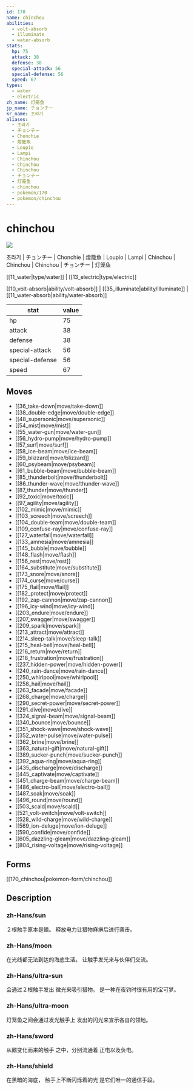 ```yaml
---
id: 170
name: chinchou
abilities:
  - volt-absorb
  - illuminate
  - water-absorb
stats:
  hp: 75
  attack: 38
  defense: 38
  special-attack: 56
  special-defense: 56
  speed: 67
types:
  - water
  - electric
zh_name: 灯笼鱼
jp_name: チョンチー
kr_name: 초라기
aliases:
  - 초라기
  - チョンチー
  - Chonchie
  - 燈籠魚
  - Loupio
  - Lampi
  - Chinchou
  - Chinchou
  - Chinchou
  - チョンチー
  - 灯笼鱼
  - chinchou
  - pokemon/170
  - pokemon/chinchou
---
```

# chinchou

![](https://raw.githubusercontent.com/PokeAPI/sprites/master/sprites/pokemon/170.png)

초라기 | チョンチー | Chonchie | 燈籠魚 | Loupio | Lampi | Chinchou | Chinchou | Chinchou | チョンチー | 灯笼鱼

[[11_water|type/water]] | [[13_electric|type/electric]]

[[10_volt-absorb|ability/volt-absorb]] | [[35_illuminate|ability/illuminate]] | [[11_water-absorb|ability/water-absorb]]

|stat|value|
|---|---|
|hp|75|
|attack|38|
|defense|38|
|special-attack|56|
|special-defense|56|
|speed|67|


## Moves

- [[36_take-down|move/take-down]]
- [[38_double-edge|move/double-edge]]
- [[48_supersonic|move/supersonic]]
- [[54_mist|move/mist]]
- [[55_water-gun|move/water-gun]]
- [[56_hydro-pump|move/hydro-pump]]
- [[57_surf|move/surf]]
- [[58_ice-beam|move/ice-beam]]
- [[59_blizzard|move/blizzard]]
- [[60_psybeam|move/psybeam]]
- [[61_bubble-beam|move/bubble-beam]]
- [[85_thunderbolt|move/thunderbolt]]
- [[86_thunder-wave|move/thunder-wave]]
- [[87_thunder|move/thunder]]
- [[92_toxic|move/toxic]]
- [[97_agility|move/agility]]
- [[102_mimic|move/mimic]]
- [[103_screech|move/screech]]
- [[104_double-team|move/double-team]]
- [[109_confuse-ray|move/confuse-ray]]
- [[127_waterfall|move/waterfall]]
- [[133_amnesia|move/amnesia]]
- [[145_bubble|move/bubble]]
- [[148_flash|move/flash]]
- [[156_rest|move/rest]]
- [[164_substitute|move/substitute]]
- [[173_snore|move/snore]]
- [[174_curse|move/curse]]
- [[175_flail|move/flail]]
- [[182_protect|move/protect]]
- [[192_zap-cannon|move/zap-cannon]]
- [[196_icy-wind|move/icy-wind]]
- [[203_endure|move/endure]]
- [[207_swagger|move/swagger]]
- [[209_spark|move/spark]]
- [[213_attract|move/attract]]
- [[214_sleep-talk|move/sleep-talk]]
- [[215_heal-bell|move/heal-bell]]
- [[216_return|move/return]]
- [[218_frustration|move/frustration]]
- [[237_hidden-power|move/hidden-power]]
- [[240_rain-dance|move/rain-dance]]
- [[250_whirlpool|move/whirlpool]]
- [[258_hail|move/hail]]
- [[263_facade|move/facade]]
- [[268_charge|move/charge]]
- [[290_secret-power|move/secret-power]]
- [[291_dive|move/dive]]
- [[324_signal-beam|move/signal-beam]]
- [[340_bounce|move/bounce]]
- [[351_shock-wave|move/shock-wave]]
- [[352_water-pulse|move/water-pulse]]
- [[362_brine|move/brine]]
- [[363_natural-gift|move/natural-gift]]
- [[389_sucker-punch|move/sucker-punch]]
- [[392_aqua-ring|move/aqua-ring]]
- [[435_discharge|move/discharge]]
- [[445_captivate|move/captivate]]
- [[451_charge-beam|move/charge-beam]]
- [[486_electro-ball|move/electro-ball]]
- [[487_soak|move/soak]]
- [[496_round|move/round]]
- [[503_scald|move/scald]]
- [[521_volt-switch|move/volt-switch]]
- [[528_wild-charge|move/wild-charge]]
- [[569_ion-deluge|move/ion-deluge]]
- [[590_confide|move/confide]]
- [[605_dazzling-gleam|move/dazzling-gleam]]
- [[804_rising-voltage|move/rising-voltage]]

## Forms



[[170_chinchou|pokemon-form/chinchou]]

## Description

### zh-Hans/sun

２根触手原本是鳍。
释放电力让猎物麻痹后进行袭击。

### zh-Hans/moon

在光线都无法到达的海底生活。
让触手发光来与伙伴们交流。

### zh-Hans/ultra-sun

会通过２根触手发出
微光来吸引猎物。
是一种在夜钓时很有用的宝可梦。

### zh-Hans/ultra-moon

灯笼鱼之间会通过发光触手上
发出的闪光来宣示各自的领地。

### zh-Hans/sword

从鳍变化而来的触手
之中，分别流通着
正电以及负电。

### zh-Hans/shield

在黑暗的海底，
触手上不断闪烁着的光
是它们唯一的通信手段。

